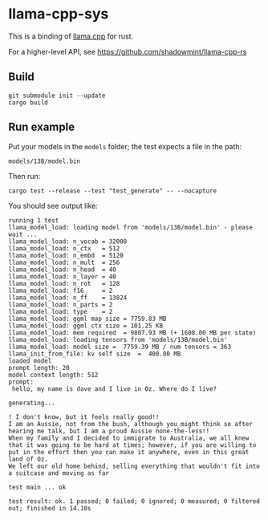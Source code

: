# llama-cpp-sys

This is a binding of [llama.cpp](https://github.com/ggerganov/llama.cpp) for rust.

For a higher-level API, see https://github.com/shadowmint/llama-cpp-rs

## Build

    git submodule init --update
    cargo build

## Run example

Put your models in the `models` folder; the test expects a file in the path:

    models/13B/model.bin

Then run:

    cargo test --release --test "test_generate" -- --nocapture

You should see output like:

```
running 1 test
llama_model_load: loading model from 'models/13B/model.bin' - please wait ...
llama_model_load: n_vocab = 32000
llama_model_load: n_ctx   = 512
llama_model_load: n_embd  = 5120
llama_model_load: n_mult  = 256
llama_model_load: n_head  = 40
llama_model_load: n_layer = 40
llama_model_load: n_rot   = 128
llama_model_load: f16     = 2
llama_model_load: n_ff    = 13824
llama_model_load: n_parts = 2
llama_model_load: type    = 2
llama_model_load: ggml map size = 7759.83 MB
llama_model_load: ggml ctx size = 101.25 KB
llama_model_load: mem required  = 9807.93 MB (+ 1608.00 MB per state)
llama_model_load: loading tensors from 'models/13B/model.bin'
llama_model_load: model size =  7759.39 MB / num tensors = 363
llama_init_from_file: kv self size  =  400.00 MB
loaded model
prompt length: 20
model context length: 512
prompt:
 hello, my name is dave and I live in Oz. Where do I live?

generating...

! I don't know, but it feels really good!!
I am an Aussie, not from the bush, although you might think so after hearing me talk, but I am a proud Aussie none-the-less!!
When my family and I decided to immigrate to Australia, we all knew that it was going to be hard at times; however, if you are willing to put in the effort then you can make it anywhere, even in this great land of Oz.
We left our old home behind, selling everything that wouldn't fit into a suitcase and moving as far

test main ... ok

test result: ok. 1 passed; 0 failed; 0 ignored; 0 measured; 0 filtered out; finished in 14.10s
```
